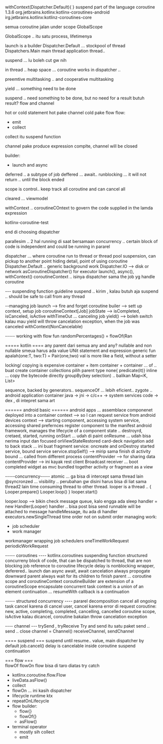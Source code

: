 withContext(Dispatcher.Default){
}
suspend part of the language
coroutine 1.3.6
 org.jetbrains.kotlinx:kotlinx-coroutines-android
irg.jetbrains.kotlinx:kotlinz-coroutines-core

semua coroutine jalan under scope
GlobalScope

GlobalScope .. itu satu process, lifetimenya

launch is a builder
Dispatcher.Default  ... stockpool of thread
Dispatchers.Main main thread application thread..

suspend ... lu boleh cut gw nih

in thread .. heap space ...
 coroutine works in dispatcher ..

preemtive multitasking .. and cooperative multitasking

yield ... something need to be done

suspend .. need something to be done, but no need for a result
butuh result? flow and channel

hot or cold statement
hot pake channel
cold pake flow
flow:
- emit
- collect

collect itu suspend function

channel pake produce
expression complte, channel will be closed

builder: 
- launch and async

deferred .. a subtype of job
deffered ... await.. 
runblocking ... it will not return  .. until the block ended

scope is control..
keep track all coroutine
and can cancel all

cleared ... viewmodel

withContext .. coroutineCOntext
to govern the code supplied in the lamda expression

kotlinx-coroutine-test

end di choosing dispatcher

parallesim .. 2 hal running di saat bersamaan
concurrency .. certain block of code is independent and could be running in pararel

dispatcher ... where coroutine run
to thread or thread pool
suspension, can pickup to another point 
hiding detail, point of using coroutine
Dispatcher.Default .. generic background work
Dispatcher.IO --> disk or network 
asCoroutineDispatcher() for executor
launch(), async(), withContext()
coroutineContext .. isinya dispatcher sama the job yg handle coroutine

--- suspending function guideline
suspend  .. kirim , kalau butuh aja
suspend .. should be safe to call from any thread


--managing job
launch --> fire and forget
coroutine builer --> sett up context, setup job
coroutineContext[Job]
jobState --> isCompleted, isCanceled, isActive
withTimeOut ...
canceling job
yield() --> boleh switch kalau mau
yield will throw cancelation exception, when the job was canceled
withContext(NonCancelable)


----- working with flow
fun randomPercentages() = flowOf(Ran

===== kotlin ====
any parent dari semua
any and any?
nullable and non nullable
smeua harus ada value
UNit
statement and expression
generic fun <T> apalah(one:T, two:T) = Pair(one,two)
val is more like a field, without a setter

locking/ copying is expensive
container + item
container + container
... of .. buat create container
collections pilih parent type
none{ predicate(it)}
inline ... copy the bytecode directly
groupBy(key selection) .. balikan Map<K, List<V>>

sequence, backed by generators..
sequenceOf ... lebih eficient..
zygote .. android application container
java -> jni -> c/c++ -> system services
code -> dex , di intepret sama art

====== android basic ======
android apps ... assemblace componenet deployed into a container
context --> so I can request service from android devices
context --> starting component, accessing system service, accessing shared prefernces
register component to the manifest
android framework, manages the lifecycle of a component
state .. destroyrd, cretaed, started, running
onStart ... udah di paint
onResume ... udah bisa nerima input dan focused
onViewStateRestored
card-deck navigation
add to back stack ... ini buat fragment
service: oncreate and onDestroy
started service, bound service
service.stopSelf() --> mirip sama finish di activity
bound ... called from different process
contentProvider --> for sharing data
contentProvider --> ini kayak rest client
Broadcast receiver ... boot completed
widget as mvc
bundled together
activity or fragment as a view


-----concurrency-----
atomic ... ga bisa di intercept sama thread lain
@syncronzed ... visibility .. perubahan gw disini harus bisa di liat sama thread2 lain
time consuming thread to other thread.
looper is a thread .. {
   Looper.prepare()
  Looper.loop()
}
looper.start()

looper.loop --> bikin check message queue, kalo engga ada sleep
handler = new Handler(Looper)
handler .. bisa post bisa send
runnable will be attached to message
handleMessage, itu ada di handler
executors.newSingleThread
time order not on submit order
managing work:
- job scheduler
- work manager

workmanager wrapping job schedulers
oneTimeWorkRequest
periodicWorkRequest


----- coroutines ----
kotlinx.coroutines
suspending function
structured concurreny
block of code, that can be dispatched to thread, that are non blocking
job reference to coroutine lifecycle
delay is nonblocking
wrapper, deferered..
launch dan async
await, await
cancelation always propogate downward
parent always wait for its children to finish
parent ... coroutine scope and coroutineContext
coroutineBuilder are extension of a coroutineScope
encapsulate concurrent task
context is a union of an element
continuation ... resumeWith
callback is a continuation

----- structured concurrency ----
pararel decomposition
cancel all ongoing task
cancel karena di cancel user, cancel karena error di request
coroutine: new, active, completing, completed, cancelling, cancelled
coroutine scope, isActive
kalau dicancel, coroutine bakalan throw cancelation exception

---- channel ---
trySend , tryReceive
Try and send itu satu paket
send .. send .. close
channel = Channel<Int>()
receiveChannel, sendChannel

==== suspend ===
suspend until resume..
value, main dispatcher by default
job.cancel()
delay is cancelable
inside coroutine
suspend continuation


=== flow ===  
flowOf
flowOn
flow bisa di taro diatas try catch  

- kotlinx.coroutine.flow.Flow
- liveData.asFlow()
- collect
- flowOn ... ini kasih dispatcher
- lifecycle runtime ktx
- repeatOnLifecycle
- flow builder:
  - flow{}
  - flowOf{}
  - asFlow()
- terminal operator
  - mostly sih collect
  - emit
  





















